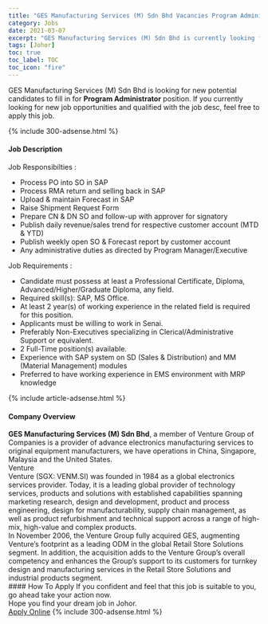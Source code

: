 ```yaml
---
title: "GES Manufacturing Services (M) Sdn Bhd Vacancies Program Administrator" 
category: Jobs 
date: 2021-03-07 
excerpt: "GES Manufacturing Services (M) Sdn Bhd is currently looking for suitable person to fill in the Program Administrator which based in Johor" 
tags: [Johor] 
toc: true 
toc_label: TOC 
toc_icon: "fire" 
--- 
```


<p>GES Manufacturing Services (M) Sdn Bhd is looking for new potential candidates to fill in for <b>Program Administrator</b> position. If you currently looking for new job opportunities and qualified with the job desc, feel free to apply this job.
</p>{% include 300-adsense.html %} 
<div><div><h4>Job Description</h4></div><div><div><span><div><div>Job Responsibilties :</div><ul><li>Process PO into SO in SAP</li><li>Process RMA return and selling back in SAP</li><li>Upload &amp; maintain Forecast in SAP</li><li>Raise Shipment Request Form</li><li>Prepare CN &amp; DN SO and follow-up with approver for signatory</li><li>Publish daily revenue/sales trend for respective customer account (MTD &amp; YTD)</li><li>Publish weekly open SO &amp; Forecast report by customer account</li><li>Any administrative duties as directed by Program Manager/Executive</li></ul><div>Job Requirements :&#160;</div><ul><li>Candidate must possess at least a Professional Certificate, Diploma, Advanced/Higher/Graduate Diploma, any field.</li><li>Required skill(s): SAP, MS Office.</li><li>At least 2 year(s) of working experience in the related field is required for this position.</li><li>Applicants must be willing to work in Senai.</li><li>Preferably Non-Executives specializing in Clerical/Administrative Support or equivalent.</li><li>2 Full-Time position(s) available.</li><li>Experience with SAP system on SD (Sales &amp; Distribution) and MM (Material Management) modules</li><li>Preferred to have working experience in EMS environment with MRP knowledge</li></ul></div></span></div></div></div> 
{% include article-adsense.html %} 
<div><div><h4>Company Overview</h4></div><div><div><span><div><div><strong>GES Manufacturing Services (M) Sdn Bhd</strong>, a member of Venture Group of Companies is a provider of advance electronics manufacturing services to original equipment manufacturers, we have operations in China, Singapore, Malaysia and the United States.</div>
<div>Venture</div>
<div>Venture (SGX: VENM.SI) was founded in 1984 as a global electronics services provider. Today, it is a leading global provider of technology services, products and solutions with established capabilities spanning marketing research, design and development, product and process engineering, design for manufacturability, supply chain management, as well as product refurbishment and technical support across a range of high-mix, high-value and complex products.</div>
<div>In November 2006, the Venture Group fully acquired GES, augmenting Venture&#8217;s footprint as a leading ODM in the global Retail Store Solutions segment. In addition, the acquisition adds to the Venture Group&#8217;s overall competency and enhances the Group&#8217;s support to its customers for turnkey design and manufacturing services in the Retail Store Solutions and industrial products segment.</div></div></span></div></div></div> 
#### How To Apply 
If you confident and feel that this job is suitable to you, go ahead take your action now. <br/> 
Hope you find your dream job in Johor. <br/> 
<a href="https://www.jobstreet.com.my/en/job/program-administrator-4498211?jobId=jobstreet-my-job-4498211&" class="btn btn--info" target="_blank" rel="nofollow noopenner">Apply Online</a> 
{% include 300-adsense.html %} 